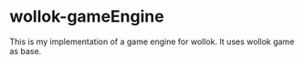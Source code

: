# wollok-gameEngine
This is my implementation of a game engine for wollok. It uses wollok game as base.
